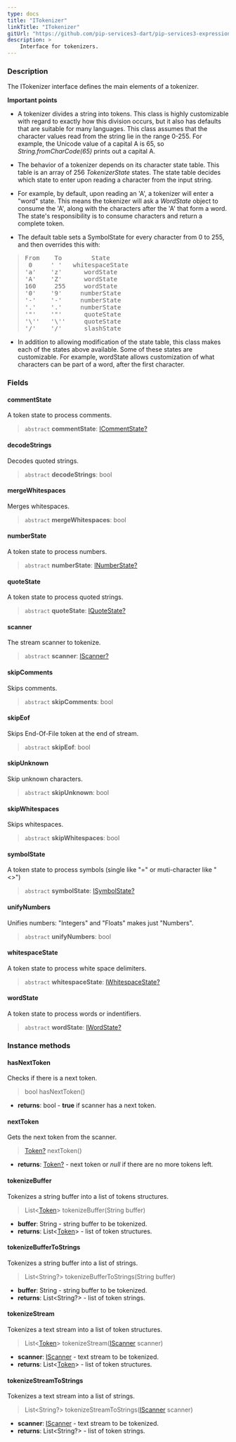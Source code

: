 ```yaml
---
type: docs
title: "ITokenizer"
linkTitle: "ITokenizer"
gitUrl: "https://github.com/pip-services3-dart/pip-services3-expressions-dart"
description: > 
    Interface for tokenizers.
---
```


### Description

The ITokenizer interface defines the main elements of a tokenizer.

**Important points**

- A tokenizer divides a string into tokens. This class is highly customizable with regard to exactly how this division occurs, but it also has defaults that are suitable for many languages. This class assumes that the character values read from the string lie in the range 0-255. For example, the Unicode value of a capital A is 65, so *String.fromCharCode(65)* prints out a capital A.

- The behavior of a tokenizer depends on its character state table. This table is an array of 256 *TokenizerState* states. The state table decides which state to enter
upon reading a character from the input string.   

- For example, by default, upon reading an 'A', a tokenizer will enter a "word" state. This means the tokenizer will ask a *WordState* object to consume the 'A',
along with the characters after the 'A' that form a word. The state's responsibility is to consume characters and return a complete token.  

- The default table sets a SymbolState for every character from 0 to 255, and then overrides this with:

<blockquote><pre>
From    To        State
 0     ' '   whitespaceState 
'a'    'z'      wordState
'A'    'Z'      wordState
160     255     wordState
'0'    '9'     numberState
'-'    '-'     numberState
'.'    '.'     numberState
'"'    '"'      quoteState
'\''   '\''     quoteState
'/'    '/'      slashState
</pre></blockquote>

- In addition to allowing modification of the state table, this class makes each of the states above available. Some of these states are customizable. For example, wordState allows customization of what characters can be part of a word, after the first character.

### Fields

<span class="hide-title-link">


#### commentState
A token state to process comments.
> `abstract` **commentState**: [ICommentState?](../icomment_state)


#### decodeStrings
Decodes quoted strings.
> `abstract` **decodeStrings**: bool


#### mergeWhitespaces
Merges whitespaces.
> `abstract` **mergeWhitespaces**: bool


#### numberState
A token state to process numbers.
> `abstract` **numberState**: [INumberState?](../inumber_state)


#### quoteState
A token state to process quoted strings.
> `abstract` **quoteState**: [IQuoteState?](../iquote_state)

#### scanner
The stream scanner to tokenize.
> `abstract` **scanner**: [IScanner?](../../io/iscanner)

#### skipComments
Skips comments.
> `abstract` **skipComments**: bool


#### skipEof
Skips End-Of-File token at the end of stream.
> `abstract` **skipEof**: bool

#### skipUnknown
Skip unknown characters.
> `abstract` **skipUnknown**: bool


#### skipWhitespaces
Skips whitespaces.
> `abstract` **skipWhitespaces**: bool


#### symbolState
A token state to process symbols (single like "=" or muti-character like "<>")
> `abstract` **symbolState**: [ISymbolState?](../isymbol_state)

#### unifyNumbers
Unifies numbers: "Integers" and "Floats" makes just "Numbers".
> `abstract` **unifyNumbers**: bool


#### whitespaceState
A token state to process white space delimiters.
> `abstract` **whitespaceState**: [IWhitespaceState?](../iwhitespace_state)


#### wordState
A token state to process words or indentifiers.
> `abstract` **wordState**: [IWordState?](../iword_state)


</span>


### Instance methods

#### hasNextToken
Checks if there is a next token.
> bool hasNextToken()

- **returns**: bool - **true** if scanner has a next token.

#### nextToken
Gets the next token from the scanner.
> [Token?](../token) nextToken()

- **returns**: [Token?](../token) - next token or *null* if there are no more tokens left.


#### tokenizeBuffer
Tokenizes a string buffer into a list of tokens structures.

> List<[Token](../token)> tokenizeBuffer(String buffer)

- **buffer**: String - string buffer to be tokenized.
- **returns**: List<[Token](../token)> - list of token structures.

#### tokenizeBufferToStrings
Tokenizes a string buffer into a list of strings.

> List\<String?\> tokenizeBufferToStrings(String buffer)

- **buffer**: String - string buffer to be tokenized.
- **returns**: List\<String?\> - list of token strings.


#### tokenizeStream
Tokenizes a text stream into a list of token structures.

> List<[Token](../token)> tokenizeStream([IScanner](../../io/iscanner) scanner)

- **scanner**: [IScanner](../../io/iscanner) - text stream to be tokenized.
- **returns**: List<[Token](../token)> - list of token structures.


#### tokenizeStreamToStrings
Tokenizes a text stream into a list of strings.

> List\<String?\> tokenizeStreamToStrings([IScanner](../../io/iscanner) scanner)

- **scanner**: [IScanner](../../io/iscanner) - text stream to be tokenized.
- **returns**: List\<String?\> - list of token strings.
